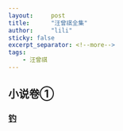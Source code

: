 ```yaml
---
layout:     post
title:      "汪曾祺全集"
author:     "lili"
sticky: false
excerpt_separator: <!--more-->
tags:
    - 汪曾祺
---
```




 <!--more-->



## 小说卷①

### [钓](/wangquanji/diao)

